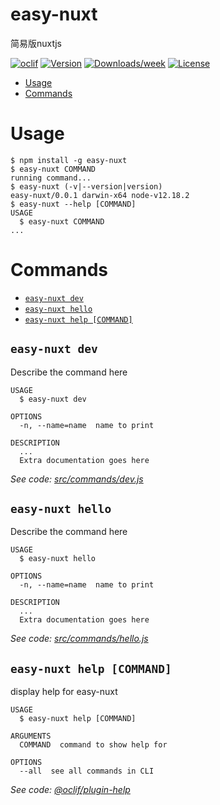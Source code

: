 easy-nuxt
=========

简易版nuxtjs

[![oclif](https://img.shields.io/badge/cli-oclif-brightgreen.svg)](https://oclif.io)
[![Version](https://img.shields.io/npm/v/easy-nuxt.svg)](https://npmjs.org/package/easy-nuxt)
[![Downloads/week](https://img.shields.io/npm/dw/easy-nuxt.svg)](https://npmjs.org/package/easy-nuxt)
[![License](https://img.shields.io/npm/l/easy-nuxt.svg)](https://github.com/easy-nuxt/easy-nuxt/blob/master/package.json)

<!-- toc -->
* [Usage](#usage)
* [Commands](#commands)
<!-- tocstop -->
# Usage
<!-- usage -->
```sh-session
$ npm install -g easy-nuxt
$ easy-nuxt COMMAND
running command...
$ easy-nuxt (-v|--version|version)
easy-nuxt/0.0.1 darwin-x64 node-v12.18.2
$ easy-nuxt --help [COMMAND]
USAGE
  $ easy-nuxt COMMAND
...
```
<!-- usagestop -->
# Commands
<!-- commands -->
* [`easy-nuxt dev`](#easy-nuxt-dev)
* [`easy-nuxt hello`](#easy-nuxt-hello)
* [`easy-nuxt help [COMMAND]`](#easy-nuxt-help-command)

## `easy-nuxt dev`

Describe the command here

```
USAGE
  $ easy-nuxt dev

OPTIONS
  -n, --name=name  name to print

DESCRIPTION
  ...
  Extra documentation goes here
```

_See code: [src/commands/dev.js](https://github.com/easy-nuxt/easy-nuxt/blob/v0.0.1/src/commands/dev.js)_

## `easy-nuxt hello`

Describe the command here

```
USAGE
  $ easy-nuxt hello

OPTIONS
  -n, --name=name  name to print

DESCRIPTION
  ...
  Extra documentation goes here
```

_See code: [src/commands/hello.js](https://github.com/easy-nuxt/easy-nuxt/blob/v0.0.1/src/commands/hello.js)_

## `easy-nuxt help [COMMAND]`

display help for easy-nuxt

```
USAGE
  $ easy-nuxt help [COMMAND]

ARGUMENTS
  COMMAND  command to show help for

OPTIONS
  --all  see all commands in CLI
```

_See code: [@oclif/plugin-help](https://github.com/oclif/plugin-help/blob/v3.2.2/src/commands/help.ts)_
<!-- commandsstop -->
